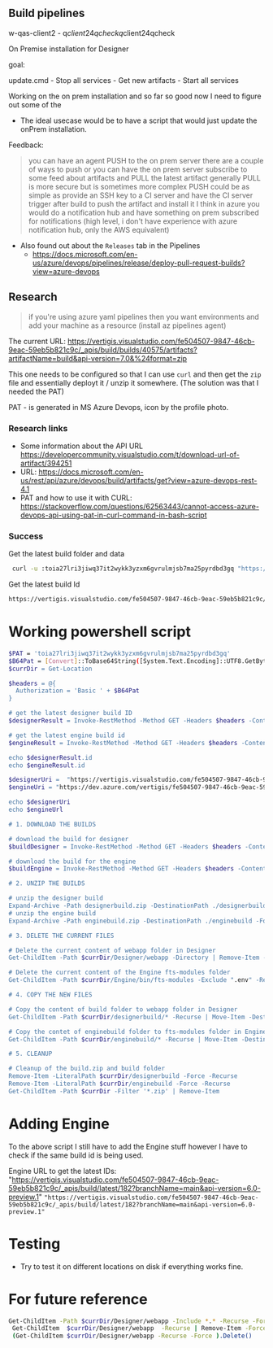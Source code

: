 ## Build pipelines

w-qas-client2 - q$client24qcheck
q$client24qcheck


On Premise installation for Designer 

goal: 

update.cmd 
	- Stop all services
	- Get new artifacts
	- Start all services


Working on the on prem installation and so far so good now I need to figure out some of the 

- The ideal usecase would be to have a script that would just update the onPrem installation. 

Feedback: 

> you can have an agent PUSH to the on prem server
there are a couple of ways to push
or you can have the on prem server subscribe to some feed about artifacts and PULL the latest artifact
generally PULL is more secure but is sometimes more complex
PUSH could be as simple as provide an SSH key to a CI server and have the CI server trigger after build to push the artifact and install it
I think in azure you would do a notification hub and have something on prem subscribed for notifications
(high level, i don't have experience with azure notification hub, only the AWS equivalent)

- Also found out about the `Releases` tab in the Pipelines
	- https://docs.microsoft.com/en-us/azure/devops/pipelines/release/deploy-pull-request-builds?view=azure-devops
	

## Research

>if you're using azure yaml pipelines then you want environments and add your machine as a resource (install az pipelines agent)

The current URL: https://vertigis.visualstudio.com/fe504507-9847-46cb-9eac-59eb5b821c9c/_apis/build/builds/40575/artifacts?artifactName=build&api-version=7.0&%24format=zip 

This one needs to be configured so that I can use `curl` and then get the `zip` file and essentially deployt it / unzip it somewhere. (The solution was that I needed the PAT)

PAT - is generated in MS Azure Devops, icon by the profile photo. 

### Research links
- Some information about the API URL https://developercommunity.visualstudio.com/t/download-url-of-artifact/394251 
- URL: https://docs.microsoft.com/en-us/rest/api/azure/devops/build/artifacts/get?view=azure-devops-rest-4.1
- PAT and how to use it with CURL: https://stackoverflow.com/questions/62563443/cannot-access-azure-devops-api-using-pat-in-curl-command-in-bash-script

### Success

Get the latest build folder and data
```bash
 curl -u :toia27lri3jiwq37it2wykk3yzxm6gvrulmjsb7ma25pyrdbd3gq "https://vertigis.visualstudio.com/fe504507-9847-46cb-9eac-59eb5b821c9c/_apis/build/builds/40575/artifacts?artifactName=build&api-version=7.0&%24format=zip" -o build.zip
```

Get the latest build Id 
```bash
https://vertigis.visualstudio.com/fe504507-9847-46cb-9eac-59eb5b821c9c/_apis/build/latest/133?branchName=main&api-version=6.0-preview.1
```


# Working powershell script

```bash
$PAT = 'toia27lri3jiwq37it2wykk3yzxm6gvrulmjsb7ma25pyrdbd3gq'
$B64Pat = [Convert]::ToBase64String([System.Text.Encoding]::UTF8.GetBytes("`:$PAT"))
$currDir = Get-Location

$headers = @{
  Authorization = 'Basic ' + $B64Pat
}

# get the latest designer build ID 
$designerResult = Invoke-RestMethod -Method GET -Headers $headers -ContentType "application/json" -Uri "https://vertigis.visualstudio.com/fe504507-9847-46cb-9eac-59eb5b821c9c/_apis/build/latest/133?branchName=main&api-version=6.0-preview.1"

# get the latest engine build id
$engineResult = Invoke-RestMethod -Method GET -Headers $headers -ContentType "application/json" -Uri "https://vertigis.visualstudio.com/fe504507-9847-46cb-9eac-59eb5b821c9c/_apis/build/latest/182?branchName=main&api-version=6.0-preview.1"

echo $designerResult.id
echo $engineResult.id

$designerUri =  "https://vertigis.visualstudio.com/fe504507-9847-46cb-9eac-59eb5b821c9c/_apis/build/builds/" + $designerResult.id + "/artifacts?artifactName=build&api-version=7.0&%24format=zip"
$engineUri = "https://dev.azure.com/vertigis/fe504507-9847-46cb-9eac-59eb5b821c9c/_apis/build/builds/" + $engineResult.id + "/artifacts?artifactName=fts-modules&api-version=7.0&%24format=zip"

echo $designerUri
echo $engineUrl

# 1. DOWNLOAD THE BUILDS

# download the build for designer
$buildDesigner = Invoke-RestMethod -Method GET -Headers $headers -ContentType "application/json" -Uri $designerUri -o designerbuild.zip

# download the build for the engine
$buildEngine = Invoke-RestMethod -Method GET -Headers $headers -ContentType "application/json" -Uri $engineUri -o enginebuild.zip

# 2. UNZIP THE BUILDS

# unzip the designer build
Expand-Archive -Path designerbuild.zip -DestinationPath ./designerbuild -Force
# unzip the engine build
Expand-Archive -Path enginebuild.zip -DestinationPath ./enginebuild -Force

# 3. DELETE THE CURRENT FILES

# Delete the current content of webapp folder in Designer
Get-ChildItem -Path $currDir/Designer/webapp -Directory | Remove-Item -Recurse

# Delete the current content of the Engine fts-modules folder
Get-ChildItem -Path $currDir/Engine/bin/fts-modules -Exclude ".env" -Recurse -Force | ForEach  { $_.Delete()}

# 4. COPY THE NEW FILES

# Copy the content of build folder to webapp folder in Designer
Get-ChildItem -Path $currDir/designerbuild/* -Recurse | Move-Item -Destination $currDir/Designer/webapp

# Copy the contet of enginebuild folder to fts-modules folder in Engine
Get-ChildItem -Path $currDir/enginebuild/* -Recurse | Move-Item -Destination $currDir/Engine/bin/fts-modules

# 5. CLEANUP

# Cleanup of the build.zip and build folder
Remove-Item -LiteralPath $currDir/designerbuild -Force -Recurse
Remove-Item -LiteralPath $currDir/enginebuild -Force -Recurse
Get-ChildItem -Path $currDir -Filter '*.zip' | Remove-Item

```

# Adding Engine

To the above script I still have to add the Engine stuff however I have to check if the same build id is being used. 

Engine URL to get the latest IDs:  "https://vertigis.visualstudio.com/fe504507-9847-46cb-9eac-59eb5b821c9c/_apis/build/latest/182?branchName=main&api-version=6.0-preview.1"
`"https://vertigis.visualstudio.com/fe504507-9847-46cb-9eac-59eb5b821c9c/_apis/build/latest/182?branchName=main&api-version=6.0-preview.1"`



# Testing 

- Try to test it on different locations on disk if everything works fine. 


# For future reference

```bash
Get-ChildItem -Path $currDir/Designer/webapp -Include *.* -Recurse -Force | ForEach  { $_.Delete()}
 Get-ChildItem  $currDir/Designer/webapp  -Recurse | Remove-Item -Force -Recurse
 (Get-ChildItem $currDir/Designer/webapp -Recurse -Force ).Delete()
```
